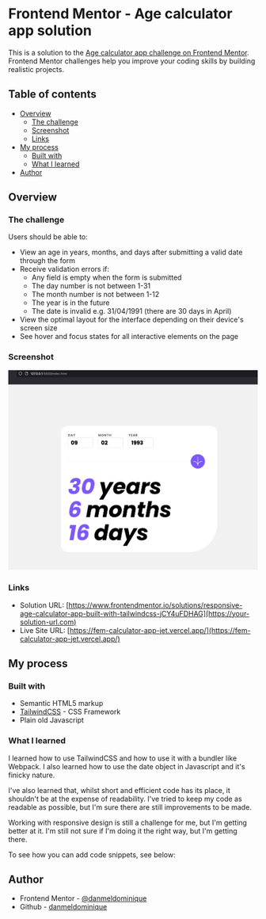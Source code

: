 # Frontend Mentor - Age calculator app solution

This is a solution to the [Age calculator app challenge on Frontend Mentor](https://www.frontendmentor.io/challenges/age-calculator-app-dF9DFFpj-Q). Frontend Mentor challenges help you improve your coding skills by building realistic projects. 

## Table of contents

- [Overview](#overview)
  - [The challenge](#the-challenge)
  - [Screenshot](#screenshot)
  - [Links](#links)
- [My process](#my-process)
  - [Built with](#built-with)
  - [What I learned](#what-i-learned)
- [Author](#author)

## Overview

### The challenge

Users should be able to:

- View an age in years, months, and days after submitting a valid date through the form
- Receive validation errors if:
  - Any field is empty when the form is submitted
  - The day number is not between 1-31
  - The month number is not between 1-12
  - The year is in the future
  - The date is invalid e.g. 31/04/1991 (there are 30 days in April)
- View the optimal layout for the interface depending on their device's screen size
- See hover and focus states for all interactive elements on the page

### Screenshot

![Age calculator demo](assets/images/demo.png)

### Links

- Solution URL: [https://www.frontendmentor.io/solutions/responsive-age-calculator-app-built-with-tailwindcss-jCY4uFDHAG](https://your-solution-url.com)
- Live Site URL: [https://fem-calculator-app-jet.vercel.app/](https://fem-calculator-app-jet.vercel.app/)

## My process

### Built with

- Semantic HTML5 markup
- [TailwindCSS](https://tailwindcss.com/) - CSS Framework
- Plain old Javascript


### What I learned

I learned how to use TailwindCSS and how to use it with a bundler like Webpack. I also learned how to use the date object in Javascript and it's finicky nature.

I've also learned that, whilst short and efficient code has its place, it shouldn't be at the expense of readability. I've tried to keep my code as readable as possible, but I'm sure there are still improvements to be made.

Working with responsive design is still a challenge for me, but I'm getting better at it. I'm still not sure if I'm doing it the right way, but I'm getting there.

To see how you can add code snippets, see below:

## Author

- Frontend Mentor - [@danmeldominique](https://www.frontendmentor.io/profile/danmeldominique)
- Github - [danmeldominique](https://github.com/danmeldominique)